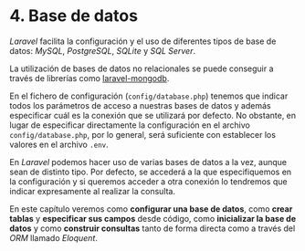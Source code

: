 # 4. Base de datos

_Laravel_ facilita la configuración y el uso de diferentes tipos de base de datos: _MySQL_, _PostgreSQL_, _SQLite_ y _SQL Server_.

La utilización de bases de datos no relacionales se puede conseguir a través de librerías como [laravel-mongodb](https://github.com/mongodb/laravel-mongodb).

En el fichero de configuración (`config/database.php`) tenemos que indicar todos los parámetros de acceso a nuestras bases de datos y además especificar cuál es la conexión que se utilizará por defecto. No obstante, en lugar de especificar directamente la configuración en el archivo `config/database.php`, por lo general, será suficiente con establecer los valores en el archivo `.env`.

En _Laravel_ podemos hacer uso de varias bases de datos a la vez, aunque sean de distinto tipo. Por defecto, se accederá a la que especifiquemos en la configuración y si queremos acceder a otra conexión lo tendremos que indicar expresamente al realizar la consulta.

En este capítulo veremos como **configurar una base de datos**, como **crear tablas** y **especificar sus campos** desde código, como **inicializar la base de datos** y como **construir consultas** tanto de forma directa como a través del _ORM_ llamado _Eloquent_.
